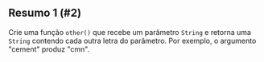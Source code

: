 ## Resumo 1 (#2)

Crie uma função `other()` que recebe um parâmetro `String` e retorna uma `String` contendo cada outra letra do parâmetro. Por exemplo, o argumento "cement" produz "cmn".